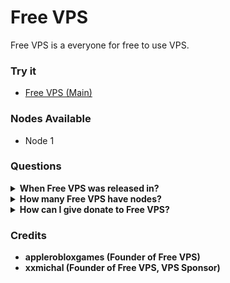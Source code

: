 # Free VPS
Free VPS is a everyone for free to use VPS.
### Try it
- [Free VPS (Main)](https://freevps.susgalaxy.xyz/)

### Nodes Available
- Node 1

### Questions
<details>
<summary><b>When Free VPS was released in?</summary>
Free VPS was released in 1 August 2023
</details>
  
<details>
<summary><b>How many Free VPS have nodes?</summary>
1 Node
</details>
  
<details>
<summary><b>How can I give donate to Free VPS?</summary>
[Our donate addresses (Click me)](https://freevps.susgalaxy.xyz/donate.html)
</details>

### Credits
- applerobloxgames (Founder of Free VPS)
- xxmichal (Founder of Free VPS, VPS Sponsor)
